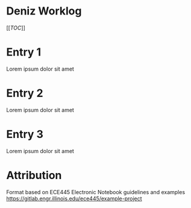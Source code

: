 # Deniz Worklog

[[_TOC_]]

# Entry 1
Lorem ipsum dolor sit amet

# Entry 2
Lorem ipsum dolor sit amet

# Entry 3
Lorem ipsum dolor sit amet

# Attribution
Format based on ECE445 Electronic Notebook guidelines and examples
https://gitlab.engr.illinois.edu/ece445/example-project